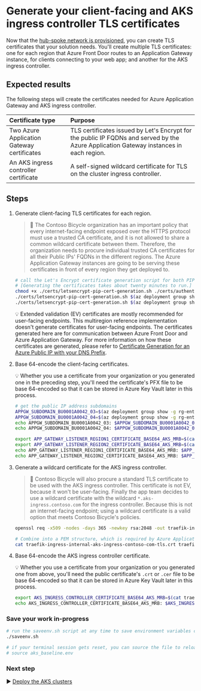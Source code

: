 # Generate your client-facing and AKS ingress controller TLS certificates

Now that the [hub-spoke network is provisioned](./04-networking.md), you can create TLS certificates that your solution needs. You'll create multiple TLS certificates: one for each region that Azure Front Door routes to an Application Gateway instance, for clients connecting to your web app; and another for the AKS ingress controller.

## Expected results

The following steps will create the certificates needed for Azure Application Gateway and AKS ingress controller.

| Certificate type | Purpose |
|:- |:- |
| Two Azure Application Gateway certificates | TLS certificates issued by Let's Encrypt for the public IP FQDNs and served by the Azure Application Gateway instances in each region. |
| An AKS ingress controller certificate | A self-signed wildcard certificate for TLS on the cluster ingress controller. |

## Steps

1. Generate client-facing TLS certificates for each region.

   > :book: The Contoso Bicycle organization has an important policy that every internet-facing endpoint exposed over the HTTPS protocol must use a trusted CA certificate, and it is not allowed to share a common wildcard certificate between them. Therefore, the organization needs to procure individual trusted CA certificates for all their Public IPs' FQDNs in the different regions. The Azure Application Gateway instances are going to be serving these certificates in front of every region they get deployed to.

   ```bash
   # call the Let's Encrypt certificate generation script for both PIPs' FQDNs
   # [Generating the certificates takes about twenty minutes to run.]
   chmod +x ./certs/letsencrypt-pip-cert-generation.sh ./certs/authenticator.sh
   ./certs/letsencrypt-pip-cert-generation.sh $(az deployment group show -g rg-enterprise-networking-spokes -n spoke-BU0001A0042-03 --query properties.outputs.appGatewayPublicIp.value -o tsv)
   ./certs/letsencrypt-pip-cert-generation.sh $(az deployment group show -g rg-enterprise-networking-spokes -n spoke-BU0001A0042-04 --query properties.outputs.appGatewayPublicIp.value -o tsv)
   ```

   :bulb: Extended validation (EV) certificates are mostly recommended for user-facing endpoints. This multiregion reference implementation doesn't generate certificates for user-facing endpoints. The certificates generated here are for communication between Azure Front Door and Azure Application Gateway. For more information on how these certificates are generated, please refer to [Certificate Generation for an Azure Public IP with your DNS Prefix](https://github.com/mspnp/letsencrypt-pip-cert-generation).

1. Base 64-encode the client-facing certificates.

   :bulb: Whether you use a certificate from your organization or you generated one in the preceding step, you'll need the certificate's PFX file to be base 64-encoded so that it can be stored in Azure Key Vault later in this process.

   ```bash
   # get the public IP address subdomains
   APPGW_SUBDOMAIN_BU0001A0042_03=$(az deployment group show -g rg-enterprise-networking-spokes -n spoke-BU0001A0042-03 --query properties.outputs.subdomainName.value -o tsv)
   APPGW_SUBDOMAIN_BU0001A0042_04=$(az deployment group show -g rg-enterprise-networking-spokes -n spoke-BU0001A0042-04 --query properties.outputs.subdomainName.value -o tsv)
   echo APPGW_SUBDOMAIN_BU0001A0042_03: $APPGW_SUBDOMAIN_BU0001A0042_03
   echo APPGW_SUBDOMAIN_BU0001A0042_04: $APPGW_SUBDOMAIN_BU0001A0042_04

   export APP_GATEWAY_LISTENER_REGION1_CERTIFICATE_BASE64_AKS_MRB=$(cat ${APPGW_SUBDOMAIN_BU0001A0042_03}.pfx | base64 | tr -d '\n')
   export APP_GATEWAY_LISTENER_REGION2_CERTIFICATE_BASE64_AKS_MRB=$(cat ${APPGW_SUBDOMAIN_BU0001A0042_04}.pfx | base64 | tr -d '\n')
   echo APP_GATEWAY_LISTENER_REGION1_CERTIFICATE_BASE64_AKS_MRB: $APP_GATEWAY_LISTENER_REGION1_CERTIFICATE_BASE64_AKS_MRB
   echo APP_GATEWAY_LISTENER_REGION2_CERTIFICATE_BASE64_AKS_MRB: $APP_GATEWAY_LISTENER_REGION2_CERTIFICATE_BASE64_AKS_MRB
   ```

1. Generate a wildcard certificate for the AKS ingress controller.

   > :book: Contoso Bicycle will also procure a standard TLS certificate to be used with the AKS ingress controller. This certificate is not EV, because it won't be user-facing. Finally the app team decides to use a wildcard certificate with the wildcard `*.aks-ingress.contoso.com` for the ingress controller. Because this is not an internet-facing endpoint; using a wildcard certificate is a valid option that meets Contoso Bicycle's policies.

   ```bash
   openssl req -x509 -nodes -days 365 -newkey rsa:2048 -out traefik-ingress-internal-aks-ingress-contoso-com-tls.crt -keyout traefik-ingress-internal-aks-ingress-contoso-com-tls.key -subj "/CN=*.aks-ingress.contoso.com/O=Contoso Aks Ingress"

   # Combine into a PEM structure, which is required by Azure Application Gateway for backend pools
   cat traefik-ingress-internal-aks-ingress-contoso-com-tls.crt traefik-ingress-internal-aks-ingress-contoso-com-tls.key > traefik-ingress-internal-aks-ingress-contoso-com-tls.pem
   ```

1. Base 64-encode the AKS ingress controller certificate.

   :bulb: Whether you use a certificate from your organization or you generated one from above, you'll need the public certificate's `.crt` or `.cer` file to be base 64-encoded so that it can be stored in Azure Key Vault later in this process.

   ```bash
   export AKS_INGRESS_CONTROLLER_CERTIFICATE_BASE64_AKS_MRB=$(cat traefik-ingress-internal-aks-ingress-contoso-com-tls.crt | base64 | tr -d '\n')
   echo AKS_INGRESS_CONTROLLER_CERTIFICATE_BASE64_AKS_MRB: $AKS_INGRESS_CONTROLLER_CERTIFICATE_BASE64_AKS_MRB
   ```

### Save your work in-progress

```bash
# run the saveenv.sh script at any time to save environment variables created above to aks_baseline.env
./saveenv.sh

# if your terminal session gets reset, you can source the file to reload the environment variables
# source aks_baseline.env
```

### Next step

:arrow_forward: [Deploy the AKS clusters](./06-aks-cluster.md)
